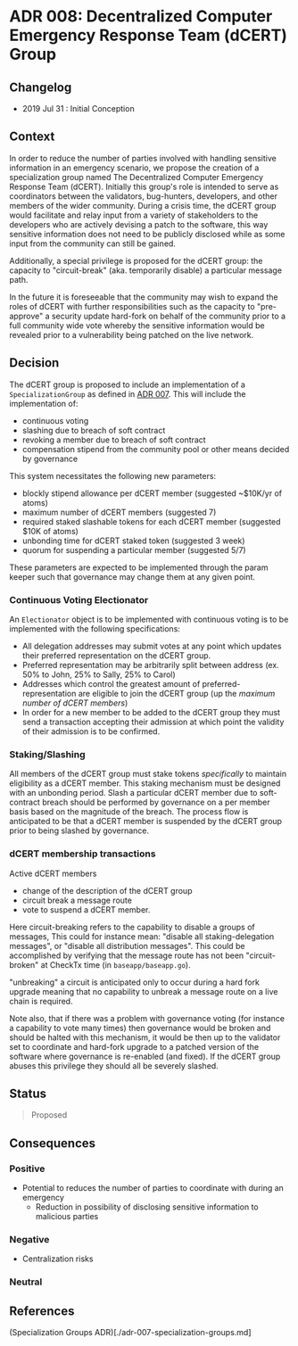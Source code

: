 # ADR 008: Decentralized Computer Emergency Response Team (dCERT) Group

## Changelog

- 2019 Jul 31 : Initial Conception

## Context

In order to reduce the number of parties involved with handling sensitive
information in an emergency scenario, we propose the creation of a
specialization group named The Decentralized Computer Emergency Response Team
(dCERT).  Initially this group's role is intended to serve as coordinators
between the validators, bug-hunters, developers, and other members of the wider
community.  During a crisis time, the dCERT group would facilitate and relay
input from a variety of stakeholders to the developers who are actively
devising a patch to the software, this way sensitive information does not need
to be publicly disclosed while as some input from the community can still be
gained. 

Additionally, a special privilege is proposed for the dCERT group:
the capacity to "circuit-break" (aka. temporarily disable)  a particular
message path. 

In the future it is foreseeable that the community may wish to expand the roles
of dCERT with further responsibilities such as the capacity to "pre-approve" a
security update hard-fork on behalf of the community prior to a full community
wide vote whereby the sensitive information would be revealed prior to a
vulnerability being patched on the live network.  

## Decision

The dCERT group is proposed to include an implementation of a `SpecializationGroup`
as defined in [ADR 007](./adr-007-specialization-groups.md). This will include the 
implementation of: 
 - continuous voting
 - slashing due to breach of soft contract
 - revoking a member due to breach of soft contract
 - compensation stipend from the community pool or other means decided by
   governance

This system necessitates the following new parameters: 
 - blockly stipend allowance per dCERT member (suggested ~$10K/yr of atoms)
 - maximum number of dCERT members (suggested 7) 
 - required staked slashable tokens for each dCERT member (suggested $10K of atoms)
 - unbonding time for dCERT staked token (suggested 3 week)
 - quorum for suspending a particular member (suggested 5/7) 

These parameters are expected to be implemented through the param keeper such 
that governance may change them at any given point. 

### Continuous Voting Electionator

An `Electionator` object is to be implemented with continuous voting is to be
implemented with the following specifications:
 - All delegation addresses may submit votes at any point which updates their 
   preferred representation on the dCERT group. 
 - Preferred representation may be arbitrarily split between address (ex. 50%
   to John, 25% to Sally, 25% to Carol) 
 - Addresses which control the greatest amount of preferred-representation are
   eligible to join the dCERT group (up the _maximum number of dCERT members_)
 - In order for a new member to be added to the dCERT group they must 
   send a transaction accepting their admission at which point the validity of
   their admission is to be confirmed. 

### Staking/Slashing

All members of the dCERT group must stake tokens _specifically_ to maintain
eligibility as a dCERT member. This staking mechanism must be designed with
an unbonding period. Slash a particular dCERT member due to soft-contract breach
should be performed by governance on a per member basis based on the magnitude
of the breach. The process flow is anticipated to be that a dCERT member 
is suspended by the dCERT group prior to being slashed by governance. 

### dCERT membership transactions

Active dCERT members 
 - change of the description of the dCERT group
 - circuit break a message route
 - vote to suspend a dCERT member. 

Here circuit-breaking refers to the capability to disable a groups of messages,
This could for instance mean: "disable all staking-delegation messages", or
"disable all distribution messages". This could be accomplished by verifying
that the message route has not been "circuit-broken" at CheckTx time (in
`baseapp/baseapp.go`). 

"unbreaking" a circuit is anticipated only to occur during a hard fork upgrade
meaning that no capability to unbreak a message route on a live chain is
required. 

Note also, that if there was a problem with governance voting (for instance a
capability to vote many times) then governance would be broken and should be
halted with this mechanism, it would be then up to the validator set to
coordinate and hard-fork upgrade to a patched version of the software where
governance is re-enabled (and fixed). If the dCERT group abuses this privilege
they should all be severely slashed.

## Status

> Proposed

## Consequences

### Positive

 - Potential to reduces the number of parties to coordinate with during an emergency 
   - Reduction in possibility of disclosing sensitive information to malicious parties

### Negative

 - Centralization risks

### Neutral

## References
 
  (Specialization Groups ADR)[./adr-007-specialization-groups.md]
